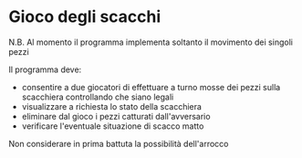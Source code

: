 # Gioco degli scacchi

N.B. Al momento il programma implementa soltanto il movimento dei singoli pezzi


Il programma deve:
- consentire a due giocatori di effettuare a turno mosse dei pezzi 
sulla scacchiera controllando che siano legali
- visualizzare a richiesta lo stato della scacchiera
- eliminare dal gioco i pezzi catturati dall'avversario
- verificare l'eventuale situazione di scacco matto

Non considerare in prima battuta la possibilità dell'arrocco

